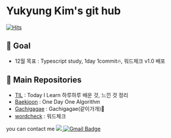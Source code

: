 Yukyung Kim's git hub
====       
[![Hits](https://hits.seeyoufarm.com/api/count/incr/badge.svg?url=https%3A%2F%2Fgithub.com%2Fyukyung123%2Fyukyung123&count_bg=%2379C83D&title_bg=%23555555&icon=&icon_color=#bd79d1&title=hits&edge_flat=false)](https://hits.seeyoufarm.com)


🔭 Goal
----

- 12월 목표 : Typescript study, 1day 1commit🔥, 워드체크 v1.0 배포

🔭 Main Repositories
----
- <a href="https://github.com/yukyung123/TIL">TIL</a> : Today I Learn 하루하루 배운 것, 느낀 것 정리
- <a href="https://github.com/yukyung123/Baekjoon">Baekjoon</a> : One Day One Algorithm 
- <a href="https://github.com/yukyung123/gachigagae">Gachigagae</a> : Gachigagae(같이가개)🐶
- <a href="https://github.com/wordcheck/wordcheck-web">wordcheck</a> : 워드체크








you can contact me <a href="https://www.instagram.com/kimky_60/"><img src="https://img.shields.io/badge/Instagram-E4405F?style=flat-square&logo=Instagram&logoColor=white&link=https://www.instagram.com/kimky_60/"/> </a>
[![Gmail Badge](https://img.shields.io/badge/Gmail-D14836?style=flat&logo=Gmail&logoColor=white)](mailto:ygim36204@gmail.com)
